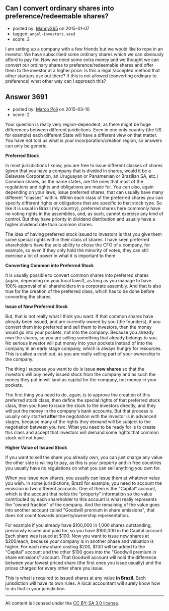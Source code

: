 ## Can I convert ordinary shares into preference/redeemable shares?

- posted by: [Manny265](https://stackexchange.com/users/2554771/manny265) on 2015-01-07
- tagged: `angel-investors`, `seed`
- score: 2

<p>I am setting up a company with a few friends but we would like to rope in an investor. We have subscribed some ordinary shares which we can obviously afford to pay for.
Now we need some extra money and we thought we can convert our ordinary shares to preference/redeemable shares and offer them to the investor at a higher price.
Is this a legal /accepted method that other startups use out there? If this is not allowed (converting ordinary to preference) what other way can I approach this?</p>



## Answer 3691

- posted by: [Marco Poli](https://stackexchange.com/users/3026136/marco-poli) on 2015-03-10
- score: 2

<p>Your question is really very region-dependent, as there might be huge differences between different juridictions. Even in one only country (the US for example) each different State will have a different view on that matter. You have not told us what is your incorporation/creation region, so answers can only be generic.</p>

<p><strong>Preferred Stock</strong></p>

<p>In most jurisdictions I know, you are free to issue different classes of shares (given that you have a company that is divided in shares, would it be a Delaware Corporation, an Uruguayan or Panamenian or Brazilian SA, etc.) Common shares, as the name states, are the ones that most of the regulations and rights and obligations are made for. You can also, again depending on your laws, issue preferred shares, that can usually have many different "classes" within. Within each class of the preferred shares you can specify different rights or obligations that are specific to that stock type. So like it is usual in Brazil (my country), preferred shares here commonly have no voting rights in the assemblies, and, as such, cannot exercise any kind of control. But they have priority in dividend distribution and usually have a higher dividend rate than common shares.</p>

<p>The idea of having preferred stock issued to investors is that you give them some special rights within their class of shares. I have seen preferred shareholders have the sole ability to chose the CFO of a company, for example, so even if they only hold the minority of votes, they can still exercise a lot of power in what it is important to them.</p>

<p><strong>Converting Common into Preferred Stock</strong></p>

<p>It is usually possible to convert common shares into preferred shares (again, depending on your local laws!), as long as you manage to have 100% approval of all shareholders in a corporate assembly. And that is also true for the creation of the preferred class, which has to be done before converting the shares.</p>

<p><strong>Issue of New Preferred Stock</strong></p>

<p>But, that is not really what I think you want. If that common shares have already been issued, and are currently owned by you (the founders), if you convert them into preferred and sell them to investors, then the money would go into your pockets, not into the company. Because you already own the shares, so you are selling something that already belongs to you. No serious investor will put money into your pockets instead of into the company in an early stage company, which is always hungry for resources. This is called a <em>cash out</em>, as you are really selling part of your ownership in the company.</p>

<p>The thing I suppose you want to do is issue <strong>new shares</strong> so that the investors will buy newly issued stock from the company and as such the money they put in will land as capital for the company, not money in your pockets.</p>

<p>The first thing you need to do, again, is to approve the creation of this preferred stock class, then define the special rights of that preferred stock class, then you have to issue the stock to the investors directly, and they will put the money in the company's bank accounts. But that process is usually only started <strong>after</strong> the negotiation with the investor is in advanced stages, because many of the rights they demand will be subject to the negotiation between you two. What you need to be ready for is to create this class and accept that investors will demand some rights that common stock will not have.</p>

<p><strong>Higher Value of Issued Stock</strong></p>

<p>If you want to sell the share you already own, you can just charge any value the other side is willing to pay, as this is your property and in free countries you usually have no regulations on what you can sell anything you own for.</p>

<p>When you issue new shares, you usually can issue them at whatever value you wish. In some jurisdictions, Brazil for example, you need to account the emission in two different accounts. One of them is the "Capital" account, which is the account that holds the "property" information so the value contributed by each shareholder to this account is what really represents the "owned fraction" of the company. And the remaining of the value goes into another account called "Goodwill premium in share emissions", that does not count towards property/ownership representation.</p>

<p>For example if you already have $100,000 in 1,000 shares outstanding, previously issued and paid for, so you have $100,000 in the Capital account. Each share was issued at $100. Now you want to issue new shares at $200/each, because your company is in another phase and valuation is higher. For each new share costing $200, $100 will be added to the "Capital" account and the other $100 goes into the "Goodwill premium in share emissions" account. That Goodwill account will hold the difference between your lowest priced share (the first ones you issue usually) and the prices charged for every other share you issue.</p>

<p>This is what is required to issued shares at any value <strong>in Brazil</strong>. Each jurisdiction will have its own rules. A local accountant will surely know how to do that in your jurisdiction.</p>




---

All content is licensed under the [CC BY-SA 3.0 license](https://creativecommons.org/licenses/by-sa/3.0/).
